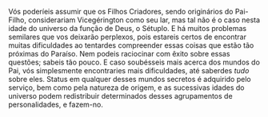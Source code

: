 ﻿Vós poderíeis assumir que os Filhos Criadores, sendo originários do Pai-Filho, considerariam Vicegérington como seu lar, mas tal não é o caso nesta idade do universo da função de Deus, o Sétuplo. E há muitos problemas semilares que vos deixarão perplexos, pois estareis certos de encontrar muitas dificuldades ao tentardes compreender essas coisas que estão tão próximas do Paraíso. Nem podeis raciocinar com êxito sobre essas questões; sabeis tão pouco. E caso soubésseis mais acerca dos mundos do Pai, vós simplesmente encontraries mais dificuldades, até saberdes <I>tudo</I> sobre eles. Status em qualquer desses mundos secretos é adquirido pelo serviço, bem como pela natureza de origem, e as sucessivas idades do universo podem redistribuir determinados desses agrupamentos de personalidades, e fazem-no.